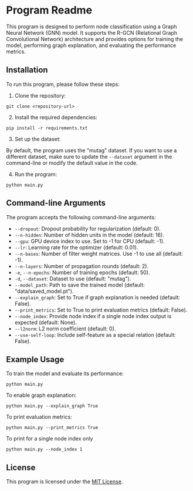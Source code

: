 # Program Readme

This program is designed to perform node classification using a Graph Neural Network (GNN) model. It supports the R-GCN (Relational Graph Convolutional Network) architecture and provides options for training the model, performing graph explanation, and evaluating the performance metrics.

## Installation

To run this program, please follow these steps:

1. Clone the repository:

```
git clone <repository-url>
```

2. Install the required dependencies:

```
pip install -r requirements.txt
```

3. Set up the dataset:

By default, the program uses the "mutag" dataset. If you want to use a different dataset, make sure to update the `--dataset` argument in the command-line or modify the default value in the code.

4. Run the program:

```
python main.py
```

## Command-line Arguments

The program accepts the following command-line arguments:

- `--dropout`: Dropout probability for regularization (default: 0).
- `--n-hidden`: Number of hidden units in the model (default: 16).
- `--gpu`: GPU device index to use. Set to -1 for CPU (default: -1).
- `--lr`: Learning rate for the optimizer (default: 0.01).
- `--n-bases`: Number of filter weight matrices. Use -1 to use all (default: -1).
- `--n-layers`: Number of propagation rounds (default: 2).
- `-e`, `--n-epochs`: Number of training epochs (default: 50).
- `-d`, `--dataset`: Dataset to use (default: "mutag").
- `--model_path`: Path to save the trained model (default: "data/saved_model.pt").
- `--explain_graph`: Set to True if graph explanation is needed (default: False).
- `--print_metrics`: Set to True to print evaluation metrics (default: False).
- `--node_index`: Provide node index if a single node index output is expected (default: None).
- `--l2norm`: L2 norm coefficient (default: 0).
- `--use-self-loop`: Include self-feature as a special relation (default: False).

## Example Usage

To train the model and evaluate its performance:

```
python main.py
```

To enable graph explanation:

```
python main.py --explain_graph True
```

To print evaluation metrics:

```
python main.py --print_metrics True
```

To print for a single node index only

```
python main.py --node_index 1
```

## License

This program is licensed under the [MIT License](LICENSE).